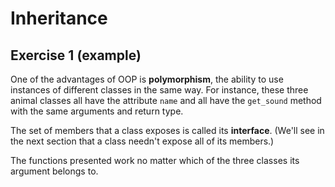# Inheritance

## Exercise 1 (example)

One of the advantages of OOP is **polymorphism**, the ability to use instances of different classes in the same way. For
instance, these three animal classes all have the attribute `name` and all have the `get_sound` method with the same
arguments and return type.

The set of members that a class exposes is called its **interface**. (We'll see in the next section that a class
needn't expose all of its members.)

The functions presented work no matter which of the three classes its argument belongs to.
